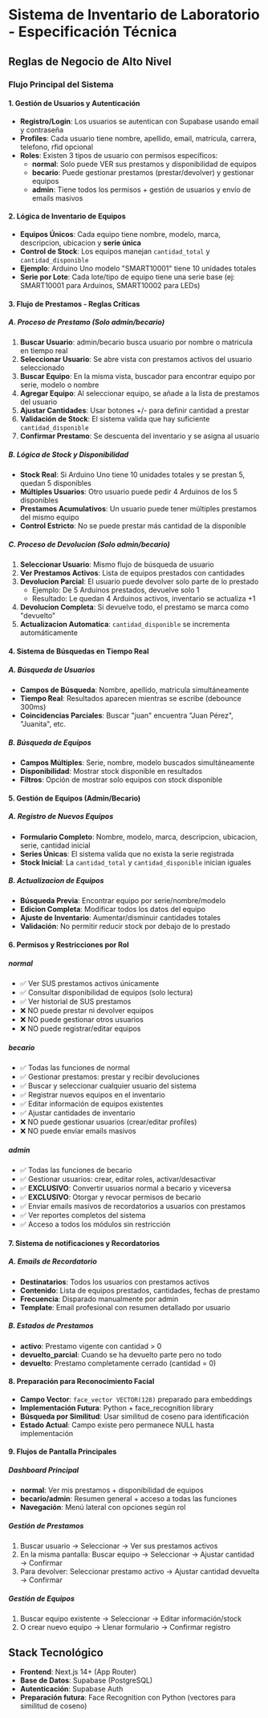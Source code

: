 # Sistema de Inventario de Laboratorio - Especificación Técnica

## Reglas de Negocio de Alto Nivel

### Flujo Principal del Sistema

#### 1. Gestión de Usuarios y Autenticación
- **Registro/Login**: Los usuarios se autentican con Supabase usando email y contraseña
- **Profiles**: Cada usuario tiene nombre, apellido, email, matricula, carrera, telefono, rfid opcional
- **Roles**: Existen 3 tipos de usuario con permisos específicos:
  - **normal**: Solo puede VER sus prestamos y disponibilidad de equipos
  - **becario**: Puede gestionar prestamos (prestar/devolver) y gestionar equipos
  - **admin**: Tiene todos los permisos + gestión de usuarios y envío de emails masivos

#### 2. Lógica de Inventario de Equipos
- **Equipos Únicos**: Cada equipo tiene nombre, modelo, marca, descripcion, ubicacion y **serie única**
- **Control de Stock**: Los equipos manejan `cantidad_total` y `cantidad_disponible`
- **Ejemplo**: Arduino Uno modelo "SMART10001" tiene 10 unidades totales
- **Serie por Lote**: Cada lote/tipo de equipo tiene una serie base (ej: SMART10001 para Arduinos, SMART10002 para LEDs)

#### 3. Flujo de Prestamos - Reglas Críticas

##### A. Proceso de Prestamo (Solo admin/becario)
1. **Buscar Usuario**: admin/becario busca usuario por nombre o matricula en tiempo real
2. **Seleccionar Usuario**: Se abre vista con prestamos activos del usuario seleccionado
3. **Buscar Equipo**: En la misma vista, buscador para encontrar equipo por serie, modelo o nombre
4. **Agregar Equipo**: Al seleccionar equipo, se añade a la lista de prestamos del usuario
5. **Ajustar Cantidades**: Usar botones +/- para definir cantidad a prestar
6. **Validación de Stock**: El sistema valida que hay suficiente `cantidad_disponible`
7. **Confirmar Prestamo**: Se descuenta del inventario y se asigna al usuario

##### B. Lógica de Stock y Disponibilidad
- **Stock Real**: Si Arduino Uno tiene 10 unidades totales y se prestan 5, quedan 5 disponibles
- **Múltiples Usuarios**: Otro usuario puede pedir 4 Arduinos de los 5 disponibles
- **Prestamos Acumulativos**: Un usuario puede tener múltiples prestamos del mismo equipo
- **Control Estricto**: No se puede prestar más cantidad de la disponible

##### C. Proceso de Devolucion (Solo admin/becario)
1. **Seleccionar Usuario**: Mismo flujo de búsqueda de usuario
2. **Ver Prestamos Activos**: Lista de equipos prestados con cantidades
3. **Devolucion Parcial**: El usuario puede devolver solo parte de lo prestado
   - Ejemplo: De 5 Arduinos prestados, devuelve solo 1
   - Resultado: Le quedan 4 Arduinos activos, inventario se actualiza +1
4. **Devolucion Completa**: Si devuelve todo, el prestamo se marca como "devuelto"
5. **Actualizacion Automatica**: `cantidad_disponible` se incrementa automáticamente

#### 4. Sistema de Búsquedas en Tiempo Real

##### A. Búsqueda de Usuarios
- **Campos de Búsqueda**: Nombre, apellido, matricula simultáneamente
- **Tiempo Real**: Resultados aparecen mientras se escribe (debounce 300ms)
- **Coincidencias Parciales**: Buscar "juan" encuentra "Juan Pérez", "Juanita", etc.

##### B. Búsqueda de Equipos
- **Campos Múltiples**: Serie, nombre, modelo buscados simultáneamente
- **Disponibilidad**: Mostrar stock disponible en resultados
- **Filtros**: Opción de mostrar solo equipos con stock disponible

#### 5. Gestión de Equipos (Admin/Becario)

##### A. Registro de Nuevos Equipos
- **Formulario Completo**: Nombre, modelo, marca, descripcion, ubicacion, serie, cantidad inicial
- **Series Únicas**: El sistema valida que no exista la serie registrada
- **Stock Inicial**: La `cantidad_total` y `cantidad_disponible` inician iguales

##### B. Actualizacion de Equipos
- **Búsqueda Previa**: Encontrar equipo por serie/nombre/modelo
- **Edicion Completa**: Modificar todos los datos del equipo
- **Ajuste de Inventario**: Aumentar/disminuir cantidades totales
- **Validación**: No permitir reducir stock por debajo de lo prestado

#### 6. Permisos y Restricciones por Rol

##### normal
- ✅ Ver SUS prestamos activos únicamente
- ✅ Consultar disponibilidad de equipos (solo lectura)
- ✅ Ver historial de SUS prestamos
- ❌ NO puede prestar ni devolver equipos
- ❌ NO puede gestionar otros usuarios
- ❌ NO puede registrar/editar equipos

##### becario
- ✅ Todas las funciones de normal
- ✅ Gestionar prestamos: prestar y recibir devoluciones
- ✅ Buscar y seleccionar cualquier usuario del sistema
- ✅ Registrar nuevos equipos en el inventario
- ✅ Editar información de equipos existentes
- ✅ Ajustar cantidades de inventario
- ❌ NO puede gestionar usuarios (crear/editar profiles)
- ❌ NO puede enviar emails masivos

##### admin
- ✅ Todas las funciones de becario
- ✅ Gestionar usuarios: crear, editar roles, activar/desactivar
- ✅ **EXCLUSIVO**: Convertir usuarios normal a becario y viceversa
- ✅ **EXCLUSIVO**: Otorgar y revocar permisos de becario
- ✅ Enviar emails masivos de recordatorios a usuarios con prestamos
- ✅ Ver reportes completos del sistema
- ✅ Acceso a todos los módulos sin restricción

#### 7. Sistema de notificaciones y Recordatorios

##### A. Emails de Recordatorio
- **Destinatarios**: Todos los usuarios con prestamos activos
- **Contenido**: Lista de equipos prestados, cantidades, fechas de prestamo
- **Frecuencia**: Disparado manualmente por admin
- **Template**: Email profesional con resumen detallado por usuario

##### B. Estados de Prestamos
- **activo**: Prestamo vigente con cantidad > 0
- **devuelto_parcial**: Cuando se ha devuelto parte pero no todo
- **devuelto**: Prestamo completamente cerrado (cantidad = 0)

#### 8. Preparación para Reconocimiento Facial 
- **Campo Vector**: `face_vector VECTOR(128)` preparado para embeddings
- **Implementación Futura**: Python + face_recognition library
- **Búsqueda por Similitud**: Usar similitud de coseno para identificación
- **Estado Actual**: Campo existe pero permanece NULL hasta implementación

#### 9. Flujos de Pantalla Principales

##### Dashboard Principal
- **normal**: Ver mis prestamos + disponibilidad de equipos
- **becario/admin**: Resumen general + acceso a todas las funciones
- **Navegación**: Menú lateral con opciones según rol

##### Gestión de Prestamos
1. Buscar usuario → Seleccionar → Ver sus prestamos activos
2. En la misma pantalla: Buscar equipo → Seleccionar → Ajustar cantidad → Confirmar
3. Para devolver: Seleccionar prestamo activo → Ajustar cantidad devuelta → Confirmar

##### Gestión de Equipos
1. Buscar equipo existente → Seleccionar → Editar información/stock
2. O crear nuevo equipo → Llenar formulario → Confirmar registro

## Stack Tecnológico
- **Frontend**: Next.js 14+ (App Router)
- **Base de Datos**: Supabase (PostgreSQL)
- **Autenticación**: Supabase Auth
- **Preparación futura**: Face Recognition con Python (vectores para similitud de coseno)
